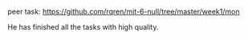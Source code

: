 peer task: https://github.com/rqren/mit-6-null/tree/master/week1/mon

He has finished all the tasks with high quality.